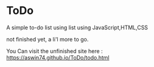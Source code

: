 # ToDo
A simple to-do list using list using JavaScript,HTML,CSS

not finished yet, a li'l more to go.

You Can visit the unfinished site here : https://aswin74.github.io/ToDo/todo.html
